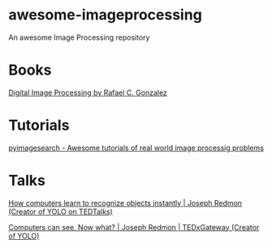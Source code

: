 # awesome-imageprocessing

An awesome Image Processing repository 

# Books

<a href="https://www.amazon.com/Digital-Image-Processing-Rafael-Gonzalez/dp/013168728X">Digital Image Processing  by Rafael C. Gonzalez </a>

# Tutorials

<a href="https://www.pyimagesearch.com/category/tutorials/">pyimagesearch - Awesome tutorials of real world image processig problems </a>


# Talks

<a href="https://www.youtube.com/watch?v=Cgxsv1riJhI">How computers learn to recognize objects instantly | Joseph Redmon (Creator of YOLO on TEDTalks) </a>

<a href="https://www.youtube.com/watch?v=XS2UWYuh5u0">Computers can see. Now what? | Joseph Redmon | TEDxGateway (Creator of YOLO) </a>
